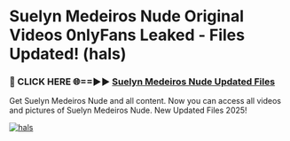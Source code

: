 # Suelyn Medeiros Nude Original Videos 0nlyFans Leaked - Files Updated! (hals)

<h3>🔴 CLICK HERE 🌐==►► <a href="https://tinyurl.com/yc6ubb5a" rel="nofollow">Suelyn Medeiros Nude Updated Files</a></h3>

Get Suelyn Medeiros Nude and all content. Now you can access all videos and pictures of Suelyn Medeiros Nude. New Updated Files 2025!

[![hals](https://i.imgur.com/7eu0CRL.gif)](https://tinyurl.com/yc6ubb5a)
